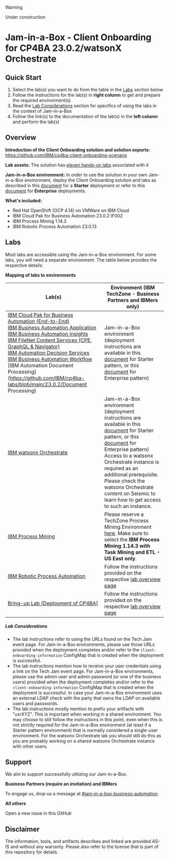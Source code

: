 > [!WARNING]
>
> Under construction

# Jam-in-a-Box - Client Onboarding for CP4BA 23.0.2/watsonX Orchestrate

## Quick Start

1. Select the lab(s) you want to do from the table in the [Labs](#labs) section below
1. Follow the instructions for the lab(s) in **right column** to get and prepare the required environment(s)
1. Read the [Lab Considerations](#lab-considerations) section for specifics of using the labs in the context of Jam-in-a-Box
1. Follow the link(s) to the documentation of the lab(s) in the **left column** and perform the lab(s)

## **Overview**

**Introduction of the Client Onboarding solution and solution exports:** https://github.com/IBM/cp4ba-client-onboarding-scenario 

**Lab assets:** The solution has [eleven hands-on labs](https://github.com/IBM/cp4ba-labs/tree/main/23.0.2) associated with it

**Jam-in-a-Box environment:** In order to use the solution in your own Jam-in-a-Box environment, deploy the Client Onboarding solution and labs as described in this [document](https://github.com/IBM/cp4ba-client-onboarding-scenario/blob/main/23.0.2/StarterDeploymentViaJob.md) for a **Starter** deployment or refer to this [document](https://github.com/IBM/cp4ba-client-onboarding-scenario/blob/main/23.0.2/README.md) for **Enterprise** deployments.

**What's included:**

- Red Hat OpenShift (OCP 4.14) on VMWare on IBM Cloud
- IBM Cloud Pak for Business Automation 23.0.2 IF002
- IBM Process Mining 1.14.3
- IBM Robotic Process Automation 23.0.13

## Labs

Most labs are accessible using the Jam-in-a-Box environment. For some labs, you will need a separate environment. The table below provides the respective details:

**Mapping of labs to environments**

| Lab(s)                                                       | Environment (IBM TechZone - Business Partners and IBMers only) |
| ------------------------------------------------------------ | ------------------------------------------------------------ |
| [IBM Cloud Pak for Business Automation (End-to-End)](https://github.com/IBM/cp4ba-labs/blob/main/23.0.2/IBM%20Cloud%20Pak%20for%20Business%20Automation%20(End-to-End))<br/>[IBM Business Automation Application](https://github.com/IBM/cp4ba-labs/blob/main/23.0.2/Business%20Automation%20Application)<br/>[IBM Business Automation Insights](https://github.com/IBM/cp4ba-labs/blob/main/23.0.2/Business%20Automation%20Insights)<br/>[IBM FileNet Content Services (CPE, GraphQL & Navigator)](https://github.com/IBM/cp4ba-labs/blob/main/23.0.2/Content)<br/>[IBM Automation Decision Services](https://github.com/IBM/cp4ba-labs/blob/main/23.0.2/Decisions)<br/>[IBM Business Automation Workflow](https://github.com/IBM/cp4ba-labs/blob/main/23.0.2/Workflow)<br/>[IBM Automation Document Processing](https://github.com/IBM/cp4ba-labs/blob/main/23.0.2/Document Processing) | Jam-in-a-Box environment (deployment instructions are available in this [document](https://github.com/IBM/cp4ba-client-onboarding-scenario/blob/main/23.0.2/StarterDeploymentViaJob.md) for Starter pattern, or this [document](https://github.com/IBM/cp4ba-client-onboarding-scenario/blob/main/23.0.2/README.md) for Enterprise pattern) |
| [IBM watsonx Orchestrate](https://github.com/IBM/cp4ba-labs/tree/main/23.0.2/watsonx%20Orchestrate) | Jam-in-a-Box environment (deployment instructions are available in this [document](https://github.com/IBM/cp4ba-client-onboarding-scenario/blob/main/23.0.2/StarterDeploymentViaJob.md) for Starter pattern, or this [document](https://github.com/IBM/cp4ba-client-onboarding-scenario/blob/main/23.0.2/README.md) for Enterprise pattern)<br/>Access to a watsonx Orchestrate instance is required as an additional prerequisite. Please check the watsonx Orchestrate content on Seismic to learn how to get access to such an instance. |
| [IBM Process Mining](https://github.com/IBM/cp4ba-labs/blob/main/23.0.2/Process%20Mining) | Please reserve a TechZone Process Mining Environment [here](https://techzone.ibm.com/collection/process-mining-with-task-mining-demo-and-etl/environments). Make sure to select the **IBM Process Mining 1.14.3 with Task Mining and ETL - US East only**. |
| [IBM Robotic Process Automation](https://github.com/IBM/cp4ba-labs/blob/main/23.0.2/Robotic%20Process%20Automation) | Follow the instructions provided on the respective [lab overview page](https://github.com/IBM/cp4ba-labs/tree/main/23.0.2/Robotic%20Process%20Automation) |
| [Bring-up Lab (Deployment of CP4BA)](https://github.com/IBM/cp4ba-labs/tree/main/23.0.2/Bring-up) | Follow the instructions provided on the respective [lab overview page](https://github.com/IBM/cp4ba-labs/tree/main/23.0.2/Bring-up) |

##### Lab Considerations

- The lab instructions refer to using the URLs found on the Tech Jam event page. For Jam-in-a-Box environments, please use those URLs provided when the deployment completes and/or refer to the `client-onboarding-information` ConfigMap that is created when the deployment is successful.
- The lab instructions mention how to receive your user credentials using a link on the Tech Jam event page. For Jam-in-a-Box environments, please use the admin user and admin password (or one of the business users) provided when the deployment completes and/or refer to the `client-onboarding-information` ConfigMap that is created when the deployment is successful. In case your Jam-in-a-Box environment uses an external LDAP check with the party that owns the LDAP on available users and passwords.
- The lab instructions mostly mention to prefix your artifacts with "usrXYZ". This is important when working in a shared environment. You may choose to still follow the instructions in this point, even when this is not strictly required for the Jam-in-a-Box environment (at least if a Starter pattern environment) that is normally considered a single-user environment. For the watsonx Orchestrate lab you should still do this as you are probably working on a shared watsonx Orchestrate instance with other users. 

## Support

We aim to support successfully utilizing our Jam-in-a-Box.

**Business Partners (require an invitation) and IBMers**

To engage us, drop us a message at [#jam-in-a-box-business-automation](https://ibm-cloudpak-partners.slack.com/archives/C04SMFNLA3T).

**All others**

Open a new issue in this GitHub

## Disclaimer

The information, tools, and artifacts describes and linked are provided AS-IS and without any warranty. Please also refer to the license that is part of this repository for details.
